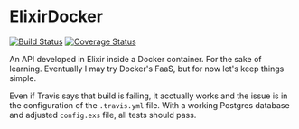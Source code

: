 # ElixirDocker

[![Build Status](https://travis-ci.org/AlexandruBurlacu/elixir_docker.png?branch=master)](https://travis-ci.org/AlexandruBurlacu/elixir_docker) [![Coverage Status](https://coveralls.io/repos/github/AlexandruBurlacu/elixir_docker/badge.svg?branch=master)](https://coveralls.io/github/AlexandruBurlacu/elixir_docker?branch=master)

An API developed in Elixir inside a Docker container. For the sake of learning. Eventually I may try Docker's FaaS, but for now let's keep things simple.

Even if Travis says that build is failing, it acctually works and the issue is in the configuration of the `.travis.yml` file. With a working Postgres database and adjusted `config.exs` file, all tests should pass.
